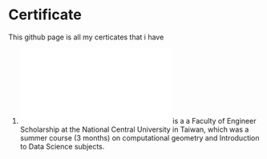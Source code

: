 # Certificate
This github page is all my certicates that i have
1. ![National Central University summer course scholarship](National_Central_University_Summer_Short_Data_Scientist_Course_Program_Certification.pdf) is a  a Faculty of Engineer Scholarship at the National Central University in Taiwan, which was a summer course (3 months) on computational geometry and Introduction to Data Science subjects.

